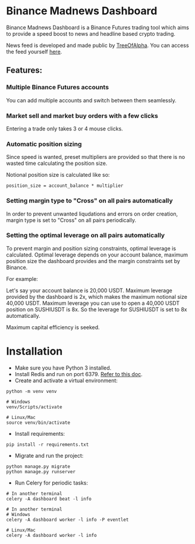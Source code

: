# Binance Madnews Dashboard

Binance Madnews Dashboard is a Binance Futures trading tool which aims to provide a speed boost to news and headline based crypto trading. 

News feed is developed and made public by [TreeOfAlpha](https://twitter.com/Tree_of_Alpha). You can access the feed yourself [here](wss://www.madnews.io/ws).

## Features:

### Multiple Binance Futures accounts

You can add multiple accounts and switch between them seamlessly.

### Market sell and market buy orders with a few clicks

Entering a trade only takes 3 or 4 mouse clicks.

### Automatic position sizing

Since speed is wanted, preset multipliers are provided so that there is no wasted time calculating the position size. 

Notional position size is calculated like so:

`position_size = account_balance * multiplier`

### Setting margin type to "Cross" on all pairs automatically

In order to prevent unwanted liqudations and errors on order creation, margin type is set to "Cross" on all pairs periodically.

### Setting the optimal leverage on all pairs automatically

To prevent margin and position sizing constraints, optimal leverage is calculated. Optimal leverage depends on your account balance, maximum position size the dashboard provides and the margin constraints set by Binance.

For example:

Let's say your account balance is 20,000 USDT. Maximum leverage provided by the dashboard is 2x, which makes the maximum notional size 40,000 USDT.
Maximum leverage you can use to open a 40,000 USDT position on SUSHIUSDT is 8x. So the leverage for SUSHIUSDT is set to 8x automatically.

Maximum capital efficiency is seeked.

# Installation

- Make sure you have Python 3 installed.
- Install Redis and run on port 6379. [Refer to this doc](https://redis.io/docs/getting-started/).
- Create and activate a virtual environment:
```
python -m venv venv

# Windows
venv/Scripts/activate

# Linux/Mac
source venv/bin/activate
```

- Install requirements:
```
pip install -r requirements.txt
```

- Migrate and run the project:
```
python manage.py migrate
python manage.py runserver
```

- Run Celery for periodic tasks:

```
# In another terminal
celery -A dashboard beat -l info
```

```
# In another terminal
# Windows
celery -A dashboard worker -l info -P eventlet

# Linux/Mac
celery -A dashboard worker -l info
```
